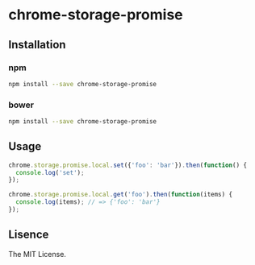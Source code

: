 chrome-storage-promise
======================

## Installation

### npm

```bash
npm install --save chrome-storage-promise
```

### bower

```bash
npm install --save chrome-storage-promise
```

## Usage

```js
chrome.storage.promise.local.set({'foo': 'bar'}).then(function() {
  console.log('set');
});

chrome.storage.promise.local.get('foo').then(function(items) {
  console.log(items); // => {'foo': 'bar'}
});
```

## Lisence

The MIT License.
